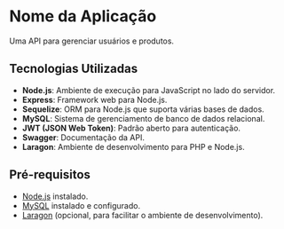 # Nome da Aplicação

Uma API para gerenciar usuários e produtos.

## Tecnologias Utilizadas

- **Node.js**: Ambiente de execução para JavaScript no lado do servidor.
- **Express**: Framework web para Node.js.
- **Sequelize**: ORM para Node.js que suporta várias bases de dados.
- **MySQL**: Sistema de gerenciamento de banco de dados relacional.
- **JWT (JSON Web Token)**: Padrão aberto para autenticação.
- **Swagger**: Documentação da API.
- **Laragon**: Ambiente de desenvolvimento para PHP e Node.js.

## Pré-requisitos

- [Node.js](https://nodejs.org/) instalado.
- [MySQL](https://www.mysql.com/) instalado e configurado.
- [Laragon](https://laragon.org/) (opcional, para facilitar o ambiente de desenvolvimento).
